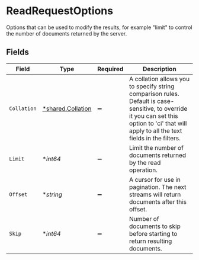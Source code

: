 # ReadRequestOptions

Options that can be used to modify the results, for example "limit" to control the number of documents returned by the server.


## Fields

| Field                                                                                                                                                                                       | Type                                                                                                                                                                                        | Required                                                                                                                                                                                    | Description                                                                                                                                                                                 |
| ------------------------------------------------------------------------------------------------------------------------------------------------------------------------------------------- | ------------------------------------------------------------------------------------------------------------------------------------------------------------------------------------------- | ------------------------------------------------------------------------------------------------------------------------------------------------------------------------------------------- | ------------------------------------------------------------------------------------------------------------------------------------------------------------------------------------------- |
| `Collation`                                                                                                                                                                                 | [*shared.Collation](../../models/shared/collation.md)                                                                                                                                       | :heavy_minus_sign:                                                                                                                                                                          | A collation allows you to specify string comparison rules. Default is case-sensitive, to override it you can set this option to 'ci' that will apply to all the text fields in the filters. |
| `Limit`                                                                                                                                                                                     | **int64*                                                                                                                                                                                    | :heavy_minus_sign:                                                                                                                                                                          | Limit the number of documents returned by the read operation.                                                                                                                               |
| `Offset`                                                                                                                                                                                    | **string*                                                                                                                                                                                   | :heavy_minus_sign:                                                                                                                                                                          | A cursor for use in pagination. The next streams will return documents after this offset.                                                                                                   |
| `Skip`                                                                                                                                                                                      | **int64*                                                                                                                                                                                    | :heavy_minus_sign:                                                                                                                                                                          | Number of documents to skip before starting to return resulting documents.                                                                                                                  |
